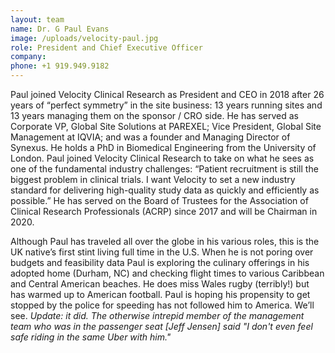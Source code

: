 ```yaml
---
layout: team
name: Dr. G Paul Evans
image: /uploads/velocity-paul.jpg
role: President and Chief Executive Officer
company:
phone: +1 919.949.9182
---
```


Paul joined Velocity Clinical Research as President and CEO in 2018 after 26 years of “perfect symmetry” in the site business: 13 years running sites and 13 years managing them on the sponsor / CRO side. He has served as Corporate VP, Global Site Solutions at PAREXEL; Vice President, Global Site Management at IQVIA; and was a founder and Managing Director of Synexus. He holds a PhD in Biomedical Engineering from the University of London. Paul joined Velocity Clinical Research to take on what he sees as one of the fundamental industry challenges: “Patient recruitment is still the biggest problem in clinical trials. I want Velocity to set a new industry standard for delivering high-quality study data as quickly and efficiently as possible.” He has served on the Board of Trustees for the Association of Clinical Research Professionals (ACRP) since 2017 and will be Chairman in 2020.

Although Paul has traveled all over the globe in his various roles, this is the UK native’s first stint living full time in the U.S. When he is not poring over budgets and feasibility data Paul is exploring the culinary offerings in his adopted home (Durham, NC) and checking flight times to various Caribbean and Central American beaches. He does miss Wales rugby (terribly\!) but has warmed up to American football. Paul is hoping his propensity to get stopped by the police for speeding has not followed him to America. We’ll see. *Update: it did. The otherwise intrepid member of the management team who was in the passenger seat \[Jeff Jensen\] said "I don't even feel safe riding in the same Uber with him."*
